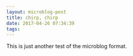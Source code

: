 ```yaml
---
layout: microblog-post
title: chirp, chirp
date: 2017-04-26 07:34:39
tags: 
---
```


This is just another test of the microblog format. 
